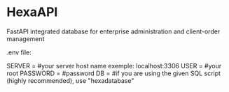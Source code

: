 # HexaAPI
FastAPI integrated database for enterprise administration and client-order management


.env file:

SERVER = #your server host name exemple: localhost:3306
USER = #your root
PASSWORD = #password
DB = #if you are using the given SQL script (highly recommended), use "hexadatabase"
